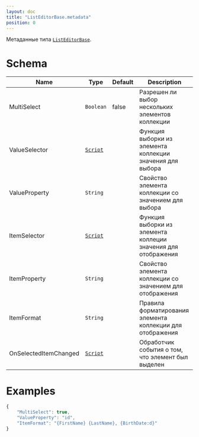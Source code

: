 ```yaml
---
layout: doc
title: "ListEditorBase.metadata"
position: 0
---
```


Метаданные типа [`ListEditorBase`](../).

# Schema

|Name|Type|Default|Description|
|----|----|-------|-----------|
|MultiSelect|`Boolean`|false|Разрешен ли выбор нескольких элементов коллекции|
|ValueSelector|[`Script`](../../../Core/Script/)||Функция выборки из элемента коллекции значения для выбора|
|ValueProperty|`String`||Свойство элемента коллекции со значением для выбора|
|ItemSelector|[`Script`](../../../Core/Script/)||Функция выборки из элемента коллеции значения для отображения|
|ItemProperty|`String`||Свойство элемента коллекции со значением для отображения|
|ItemFormat|`String`||Правила форматирования элемента коллекции для отображения|
|OnSelectedItemChanged|[`Script`](../../../Core/Script/)||Обработчик события о том, что элемент был выделен|

# Examples

```js
{
    "MultiSelect": true,
    "ValueProperty": "id",
    "ItemFormat": "{FirstName} {LastName}, {BirthDate:d}"
}
```